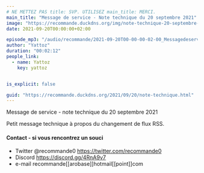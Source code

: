 ```yaml
---
# NE METTEZ PAS title: SVP. UTILISEZ main_title: MERCI.
main_title: "Message de service - Note technique du 20 septembre 2021"
image: "https://recommande.duckdns.org/img/note-technique-20-septembre-2021.jpg"
date: 2021-09-20T00:00:00+02:00

episode_mp3: "/audio/recommande/2021-09-20T00-00-00-02-00_MessagedeserviceNotetechniquedu20septembre2021.mp3"
author: "Yattoz"
duration: "00:02:12"
people_link: 
  - name: Yattoz
    key: yattoz


is_explicit: false

guid: "https://recommande.duckdns.org/2021/09/20/note-technique.html"
---
```


<PodcastHeader/>

<!-- ECRIRE LA DESCRIPTION DE L'EPISODE SOUS CETTE LIGNE -->


 Message de service - note technique du 20 septembre 2021 

<p>Petit message technique à propos du changement de flux RSS.</p>

<h4>Contact - si vous rencontrez un souci</h4>

<ul>
  <li>Twitter @recommande0 <a href="https://twitter.com/recommande0" rel="nofollow">https://twitter.com/recommande0</a></li>
  <li>Discord <a href="https://discord.gg/4RnA9v7" rel="nofollow">https://discord.gg/4RnA9v7</a></li>
  <li>e-mail recommande[[arobase]]hotmail[[point]]com</li>
</ul>



